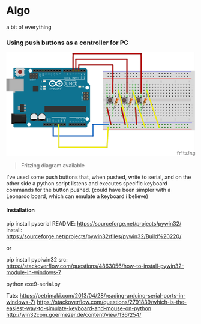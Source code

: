 # Algo
a bit of everything
  
  
### Using push buttons as a controller for PC

![](img.png)
> Fritzing diagram available

I've used some push buttons that, when pushed, write to serial, and on the other side a python script listens and executes specific keyboard commands for the button pushed. (could have been simpler with a Leonardo board, which can emulate a keyboard i believe)


#### Installation

pip install pyserial
README: https://sourceforge.net/projects/pywin32/
install: https://sourceforge.net/projects/pywin32/files/pywin32/Build%20220/

or

pip install pypiwin32
src: https://stackoverflow.com/questions/4863056/how-to-install-pywin32-module-in-windows-7

python exe9-serial.py


Tuts:
https://petrimaki.com/2013/04/28/reading-arduino-serial-ports-in-windows-7/
https://stackoverflow.com/questions/2791839/which-is-the-easiest-way-to-simulate-keyboard-and-mouse-on-python
http://win32com.goermezer.de/content/view/136/254/
